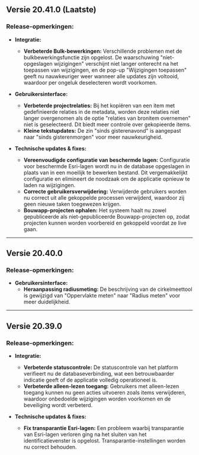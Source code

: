 ## Versie 20.41.0 (Laatste)

### Release-opmerkingen:

- **Integratie:**
    * **Verbeterde Bulk-bewerkingen:** Verschillende problemen met de bulkbewerkingsfunctie zijn opgelost. De waarschuwing "niet-opgeslagen wijzigingen" verschijnt niet langer onterecht na het toepassen van wijzigingen, en de pop-up "Wijzigingen toepassen" geeft nu nauwkeuriger weer wanneer alle updates zijn voltooid, waardoor per ongeluk deselecteren wordt voorkomen.

- **Gebruikersinterface:**
    * **Verbeterde projectrelaties:** Bij het kopiëren van een item met gedefinieerde relaties in de metadata, worden deze relaties niet langer overgenomen als de optie "relaties van bronitem overnemen" niet is geselecteerd. Dit biedt meer controle over gekopieerde items.
    * **Kleine tekstupdates:** De zin "sinds gisterenavond" is aangepast naar "sinds gisterenmorgen" voor meer nauwkeurigheid.

- **Technische updates & fixes:**
    * **Vereenvoudigde configuratie van beschermde lagen:** Configuratie voor beschermde Esri-lagen wordt nu in de database opgeslagen in plaats van in een moeilijk te bewerken bestand. Dit vergemakkelijkt configuratie en elimineert de noodzaak om de applicatie opnieuw te laden na wijzigingen.
    * **Correcte gebruikersverwijdering:** Verwijderde gebruikers worden nu correct uit alle gekoppelde processen verwijderd, waardoor zij geen nieuwe taken toegewezen krijgen.
    * **Bouwapp-projecten ophalen:** Het systeem haalt nu zowel gepubliceerde als niet-gepubliceerde Bouwapp-projecten op, zodat projecten kunnen worden voorbereid en gekoppeld voordat ze live gaan.

---

## Versie 20.40.0

### Release-opmerkingen:

- **Gebruikersinterface:**
    * **Heraanpassing radiusmeting:** De beschrijving van de cirkelmeettool is gewijzigd van "Oppervlakte meten" naar "Radius meten" voor meer duidelijkheid.

---

## Versie 20.39.0

### Release-opmerkingen:

- **Integratie:**
    * **Verbeterde statuscontrole:** De statuscontrole van het platform verifieert nu de databaseverbinding, wat een betrouwbaarder indicatie geeft of de applicatie volledig operationeel is.
    * **Verbeterde alleen-lezen toegang:** Gebruikers met alleen-lezen toegang kunnen nu geen acties uitvoeren zoals items verwijderen, waardoor onbedoelde wijzigingen worden voorkomen en de beveiliging wordt verbeterd.

- **Technische updates & fixes:**
    * **Fix transparantie Esri-lagen:** Een probleem waarbij transparantie van Esri-lagen verloren ging na het sluiten van het identificatievenster is opgelost. Transparantie-instellingen worden nu correct behouden.
